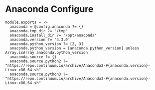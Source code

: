 
# Anaconda Configure

    module.exports = ->
      anaconda = @config.anaconda ?= {}
      anaconda.tmp_dir ?= '/tmp'
      anaconda.install_dir ?= '/opt/anaconda'
      anaconda.version ?= '4.3.0'
      anaconda.python_version ?= [2, 3]
      anaconda.python_version = [anaconda.python_version] unless Array.isArray anaconda.python_version
      anaconda.source ?= {}
      anaconda.source.python2 ?= "https://repo.continuum.io/archive/Anaconda2-#{anaconda.version}-Linux-x86_64.sh"
      anaconda.source.python3 ?= "https://repo.continuum.io/archive/Anaconda3-#{anaconda.version}-Linux-x86_64.sh"
